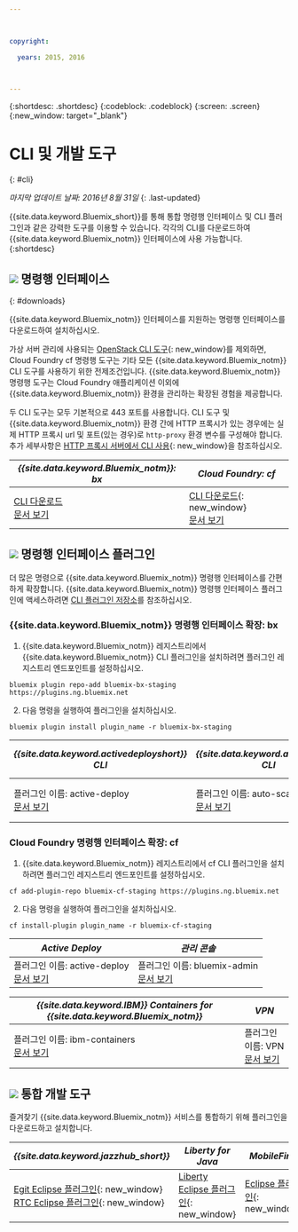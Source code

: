 ```yaml
---

 

copyright:

  years: 2015, 2016

 

---
```


{:shortdesc: .shortdesc}
{:codeblock: .codeblock}
{:screen: .screen}
{:new_window: target="_blank"}

# CLI 및 개발 도구
{: #cli}

*마지막 업데이트 날짜: 2016년 8월 31일*
{: .last-updated}

{{site.data.keyword.Bluemix_short}}를 통해 통합 명령행 인터페이스 및 CLI 플러그인과 같은 강력한 도구를 이용할 수 있습니다. 각각의 CLI를 다운로드하여 {{site.data.keyword.Bluemix_notm}} 인터페이스에 사용 가능합니다.
{:shortdesc}

## ![](./images/CLI.svg) 명령행 인터페이스
{: #downloads}

{{site.data.keyword.Bluemix_notm}} 인터페이스를 지원하는 명령행 인터페이스를 다운로드하여 설치하십시오.  

가상 서버 관리에 사용되는 [OpenStack CLI 도구](../virtualmachines/vm_index.html#vm_setup_cli){: new_window}를 제외하면, Cloud Foundry cf 명령행 도구는 기타 모든 {{site.data.keyword.Bluemix_notm}} CLI 도구를 사용하기 위한 전제조건입니다. {{site.data.keyword.Bluemix_notm}} 명령행 도구는 Cloud Foundry 애플리케이션 이외에 {{site.data.keyword.Bluemix_notm}} 환경을 관리하는 확장된 경험을 제공합니다.

두 CLI 도구는 모두 기본적으로 443 포트를 사용합니다. CLI 도구 및 {{site.data.keyword.Bluemix_notm}} 환경 간에 HTTP 프록시가 있는 경우에는 실제 HTTP 프록시 url 및 포트(있는 경우)로 `http-proxy` 환경 변수를 구성해야 합니다. 추가 세부사항은 [HTTP 프록시 서버에서 CLI 사용](http://docs.cloudfoundry.org/cf-cli/http-proxy.html){: new_window}을 참조하십시오.


| *{{site.data.keyword.Bluemix_notm}}: bx* | *Cloud Foundry: cf* |
|---------------------|---------------|
| [CLI 다운로드](http://clis.ng.bluemix.net/)  <br> [문서 보기](./reference/bluemix_cli/index.html)|  [CLI 다운로드](https://github.com/cloudfoundry/cli/releases){: new_window}  <br> [문서 보기](./reference/cfcommands/index.html) |


## ![](./images/CLI_Plugin.svg) 명령행 인터페이스 플러그인

더 많은 명령으로 {{site.data.keyword.Bluemix_notm}} 명령행 인터페이스를 간편하게 확장합니다. {{site.data.keyword.Bluemix_notm}} 명령행 인터페이스 플러그인에 액세스하려면 [ CLI 플러그인 저장소](https://plugins.ng.bluemix.net/)를 참조하십시오.

### {{site.data.keyword.Bluemix_notm}} 명령행 인터페이스 확장: bx

1. {{site.data.keyword.Bluemix_notm}} 레지스트리에서 {{site.data.keyword.Bluemix_notm}} CLI 플러그인을 설치하려면 플러그인 레지스트리 엔드포인트를 설정하십시오.

```
bluemix plugin repo-add bluemix-bx-staging https://plugins.ng.bluemix.net
```
2. 다음 명령을 실행하여 플러그인을 설치하십시오.

```
bluemix plugin install plugin_name -r bluemix-bx-staging
```

| *{{site.data.keyword.activedeployshort}} CLI* | *{{site.data.keyword.autoscaling}} CLI* | *Network Security Groups* |
|-----|-----|-----|
| 플러그인 이름: active-deploy<br> [문서 보기](../services/ActiveDeploy/cli.html#cli) | 플러그인 이름: auto-scaling <br> [문서 보기](./plugins/auto-scaling/index.html) |  플러그인 이름: nsg<br> [문서 보기](./plugins/networksecuritygroups/index.html)  |


### Cloud Foundry 명령행 인터페이스 확장: cf

1. {{site.data.keyword.Bluemix_notm}} 레지스트리에서 cf CLI 플러그인을 설치하려면 플러그인 레지스트리 엔드포인트를 설정하십시오.

```
cf add-plugin-repo bluemix-cf-staging https://plugins.ng.bluemix.net
```
2. 다음 명령을 실행하여 플러그인을 설치하십시오.

```
cf install-plugin plugin_name -r bluemix-cf-staging
```

| *Active Deploy* | *관리 콘솔* | 
|-----------------|-----------------|
| 플러그인 이름: active-deploy<br>  [문서 보기](../services/ActiveDeploy/cli.html#cli) |  플러그인 이름: bluemix-admin<br> [문서 보기](../cli/plugins/bluemix_admin/index.html) | 

| *{{site.data.keyword.IBM}} Containers for {{site.data.keyword.Bluemix_notm}}* | *VPN* |
|-----------------|-----------------|
| 플러그인 이름: ibm-containers<br> [문서 보기](https://www.{DomainName}/docs/containers/container_cli_cfic.html#container_cli_cfic) | 플러그인 이름: VPN <br> [문서 보기](./plugins/vpn/index.html) |

<!-- View docs link for bluemix-admin plug-in cannot go live until December time frame. Check in with Michelle -->


## ![](./images/Integrated_Dev_Tools.svg) 통합 개발 도구

즐겨찾기 {{site.data.keyword.Bluemix_notm}} 서비스를 통합하기 위해 플러그인을 다운로드하고 설치합니다.

| *{{site.data.keyword.jazzhub_short}}* | *Liberty for Java* | *MobileFirst* | *{{site.data.keyword.rules_short}}* |
|-------------|----------|----------|----------|
| [Egit Eclipse 플러그인](https://hub.jazz.net/docs/reference/gitclient/#eclipse_using_egit){: new_window} <br> [RTC Eclipse 플러그인](https://hub.jazz.net/docs/reference/gitclient/#eclipse_using_rtc){: new_window} | [Liberty Eclipse 플러그인](https://developer.ibm.com/wasdev/downloads/liberty-profile-using-eclipse/){: new_window} | [Eclipse 플러그인](https://marketplace.eclipse.org/content/ibm-mobilefirst-platform-studio){: new_window} | [Rules Designer Eclipse 플러그인](../services/rules/index.html#rulov002) |
